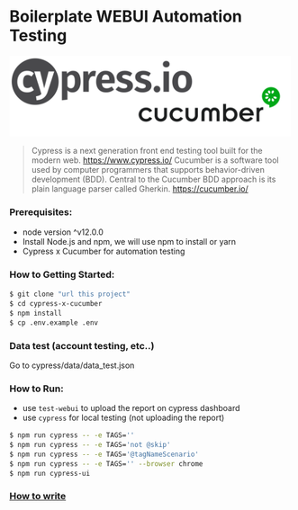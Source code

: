#  Boilerplate WEBUI Automation Testing

<img src="docs/img/cypress_cucumber_logo.png" width="500"/>

> Cypress is a next generation front end testing tool built for the modern web. https://www.cypress.io/
> Cucumber is a software tool used by computer programmers that supports behavior-driven development (BDD). Central to the Cucumber BDD approach is its plain language parser called Gherkin. https://cucumber.io/

### Prerequisites:

- node version ^v12.0.0
- Install Node.js and npm, we will use npm to install or yarn
- Cypress x Cucumber for automation testing

### How to Getting Started:

```sh
$ git clone "url this project"
$ cd cypress-x-cucumber
$ npm install
$ cp .env.example .env
```

### Data test (account testing, etc..)
Go to cypress/data/data_test.json

### How to Run:

- use `test-webui` to upload the report on cypress dashboard
- use `cypress` for local testing (not uploading the report)

```sh
$ npm run cypress -- -e TAGS=''
$ npm run cypress -- -e TAGS='not @skip'
$ npm run cypress -- -e TAGS='@tagNameScenario'
$ npm run cypress -- -e TAGS='' --browser chrome
$ npm run cypress-ui
```

### [How to write](docs/)
